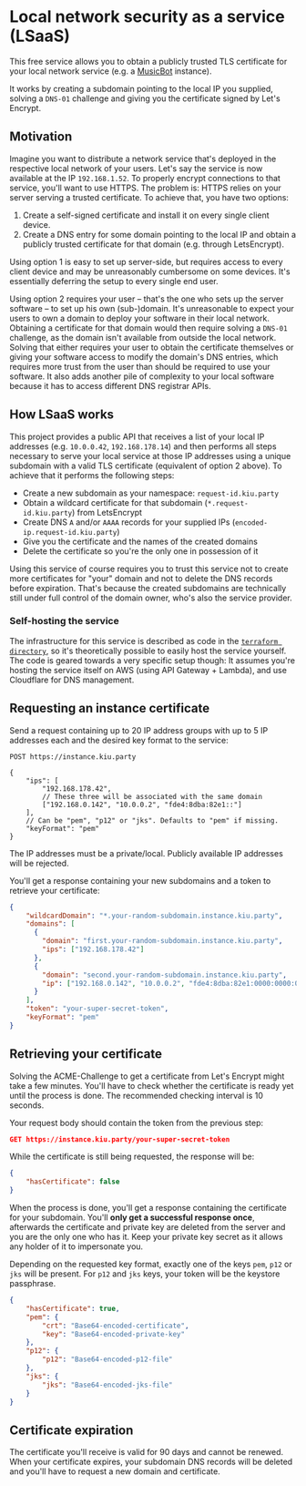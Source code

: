 # Local network security as a service (LSaaS)

This free service allows you to obtain a publicly trusted TLS certificate for your
local network service (e.g. a [MusicBot](https://github.com/BjoernPetersen/MusicBot) instance).

It works by creating a subdomain pointing to the local IP you supplied, solving a `DNS-01` challenge
and giving you the certificate signed by Let's Encrypt.

## Motivation

Imagine you want to distribute a network service that's deployed in the respective local network of 
your users. Let's say the service is now available at the IP `192.168.1.52`. To properly encrypt
connections to that service, you'll want to use HTTPS. The problem is: HTTPS relies on your server
serving a trusted certificate. To achieve that, you have two options:

1. Create a self-signed certificate and install it on every single client device.
2. Create a DNS entry for some domain pointing to the local IP and obtain a publicly trusted
certificate for that domain (e.g. through LetsEncrypt).

Using option 1 is easy to set up server-side, but requires access to every client device and may be
unreasonably cumbersome on some devices. It's essentially deferring the setup to every single end
user.

Using option 2 requires your user – that's the one who sets up the server software – to set up his
own (sub-)domain. It's unreasonable to expect your users to own a domain to deploy your software in
their local network. Obtaining a certificate for that domain would then require solving a `DNS-01`
challenge, as the domain isn't available from outside the local network. Solving that either
requires your user to obtain the certificate themselves or giving your software access to modify the
domain's DNS entries, which requires more trust from the user than should be required to use your
software. It also adds another pile of complexity to your local software because it has to access
different DNS registrar APIs.

## How LSaaS works

This project provides a public API that receives a list of your local IP addresses (e.g. `10.0.0.42`,
`192.168.178.14`) and then performs all steps necessary to serve your local service at those IP
addresses using a unique subdomain with a valid TLS certificate (equivalent of option 2 above).
To achieve that it performs the following steps:

- Create a new subdomain as your namespace: `request-id.kiu.party`
- Obtain a wildcard certificate for that subdomain (`*.request-id.kiu.party`) from LetsEncrypt
- Create DNS `A` and/or `AAAA` records for your supplied IPs (`encoded-ip.request-id.kiu.party`)
- Give you the certificate and the names of the created domains
- Delete the certificate so you're the only one in possession of it

Using this service of course requires you to trust this service not to create more certificates
for "your" domain and not to delete the DNS records before expiration. That's because the created
subdomains are technically still under full control of the domain owner, who's also the service
provider.

### Self-hosting the service

The infrastructure for this service is described as code in the
[`terraform directory`](./terraform), so it's theoretically possible to easily host the service
yourself. The code is geared towards a very specific setup though: It assumes you're
hosting the service itself on AWS (using API Gateway + Lambda), and use Cloudflare for DNS
management.

## Requesting an instance certificate

Send a request containing up to 20 IP address groups with up to 5 IP addresses each and
the desired key format to the service:

```
POST https://instance.kiu.party

{
    "ips": [
        "192.168.178.42",
        // These three will be associated with the same domain
        ["192.168.0.142", "10.0.0.2", "fde4:8dba:82e1::"]
    ],
    // Can be "pem", "p12" or "jks". Defaults to "pem" if missing.
    "keyFormat": "pem"
}
```

The IP addresses must be a private/local. Publicly available IP addresses will be rejected.

You'll get a response containing your new subdomains and a token to retrieve your certificate:

```json
{
    "wildcardDomain": "*.your-random-subdomain.instance.kiu.party",
    "domains": [
      {
        "domain": "first.your-random-subdomain.instance.kiu.party",
        "ips": ["192.168.178.42"]
      },
      {
        "domain": "second.your-random-subdomain.instance.kiu.party",
        "ip": ["192.168.0.142", "10.0.0.2", "fde4:8dba:82e1:0000:0000:0000:0000:0000"]
      }
    ],
    "token": "your-super-secret-token",
    "keyFormat": "pem"
}
```

## Retrieving your certificate

Solving the ACME-Challenge to get a certificate from Let's Encrypt might take a few minutes.
You'll have to check whether the certificate is ready yet until the process is done. The recommended
checking interval is 10 seconds.

Your request body should contain the token from the previous step:

```json
GET https://instance.kiu.party/your-super-secret-token
```

While the certificate is still being requested, the response will be:

```json
{
    "hasCertificate": false
}
```

When the process is done, you'll get a response containing the certificate for your subdomain.
You'll **only get a successful response once**, afterwards the certificate and private key are
deleted from the server and you are the only one who has it.
Keep your private key secret as it allows any holder of it to impersonate you.

Depending on the requested key format, exactly one of the keys `pem`, `p12` or `jks` will
be present. For `p12` and `jks` keys, your token will be the keystore passphrase.

```json
{
    "hasCertificate": true,
    "pem": {
        "crt": "Base64-encoded-certificate",
        "key": "Base64-encoded-private-key"
    },
    "p12": {
        "p12": "Base64-encoded-p12-file"
    },
    "jks": {
        "jks": "Base64-encoded-jks-file"
    }
}
```

## Certificate expiration

The certificate you'll receive is valid for 90 days and cannot be renewed. When your certificate
expires, your subdomain DNS records will be deleted and you'll have to request a new domain and
certificate.
